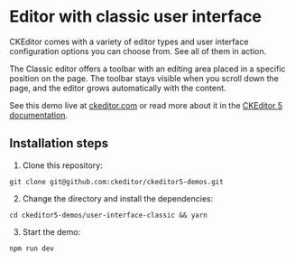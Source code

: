 # Editor with classic user interface

CKEditor comes with a variety of editor types and user interface configuration options you can choose from. See all of them in action.

The Classic editor offers a toolbar with an editing area placed in a specific position on the page. The toolbar stays visible when you scroll down the page, and the editor grows automatically with the content.

See this demo live at [ckeditor.com](http://ckeditor.com/ckeditor-5/demo/editor-types.html#classic) or read more about it in the [CKEditor 5 documentation](https://ckeditor.com/docs/ckeditor5/latest/examples/builds/classic-editor.html).

## Installation steps

1. Clone this repository:

```shell
git clone git@github.com:ckeditor/ckeditor5-demos.git
```

2. Change the directory and install the dependencies:

```shell
cd ckeditor5-demos/user-interface-classic && yarn
```

3. Start the demo:

```shell
npm run dev
```
